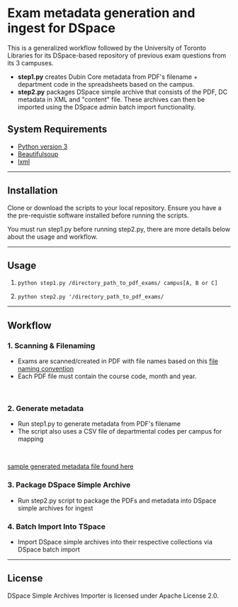 # Exam metadata generation and ingest for DSpace

This is a generalized workflow followed by the University of Toronto Libraries for its DSpace-based repository of previous exam questions from its 3 campuses.

- **step1.py** creates Dubin Core metadata from PDF's filename + department code in the spreadsheets based on the campus. 
- **step2.py** packages DSpace simple archive that consists of the PDF, DC metadata in XML and "content" file. These archives can then be imported using the DSpace admin batch import functionality.

## System Requirements

* [Python version 3](https://www.python.org/downloads/)
* [Beautifulsoup](https://www.crummy.com/software/BeautifulSoup/bs4/doc/)
* [lxml](https://pypi.org/project/lxml/)

---

## Installation

Clone or download the scripts to your local repository. Ensure you have a the pre-requistie software installed before running the scripts. 

You must run step1.py before running step2.py, there are more details below about the usage and workflow.

---

## Usage

1. `python step1.py /directory_path_to_pdf_exams/ campus[A, B or C]`

2. `python step2.py '/directory_path_to_pdf_exams/`

---

## Workflow

### 1. Scanning & Filenaming
* Exams are scanned/created in PDF with file names based on this [file naming convention](exam-pdf-filename-conventions.png) 
* Each PDF file must contain the course code, month and year.
<br>

### 2. Generate metadata 
* Run step1.py to generate metadata from PDF's filename 
* The script also uses a CSV file of departmental codes per campus for mapping

<br>

[sample generated metadata file found here](mat700h-ap18.xml)

### 3. Package DSpace Simple Archive
* Run step2.py script to package the PDFs and metadata into DSpace simple archives for ingest

### 4. Batch Import Into TSpace
* Import DSpace simple archives into their respective collections via DSpace batch import

---

## License
DSpace Simple Archives Importer is licensed under Apache License 2.0.
